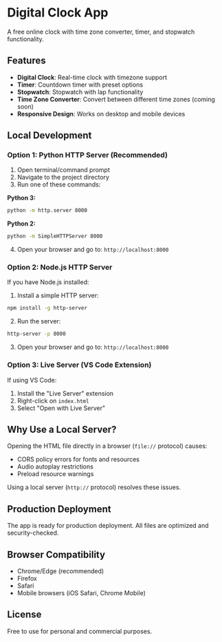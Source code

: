 # Digital Clock App

A free online clock with time zone converter, timer, and stopwatch functionality.

## Features

- **Digital Clock**: Real-time clock with timezone support
- **Timer**: Countdown timer with preset options
- **Stopwatch**: Stopwatch with lap functionality
- **Time Zone Converter**: Convert between different time zones (coming soon)
- **Responsive Design**: Works on desktop and mobile devices

## Local Development

### Option 1: Python HTTP Server (Recommended)

1. Open terminal/command prompt
2. Navigate to the project directory
3. Run one of these commands:

**Python 3:**
```bash
python -m http.server 8000
```

**Python 2:**
```bash
python -m SimpleHTTPServer 8000
```

4. Open your browser and go to: `http://localhost:8000`

### Option 2: Node.js HTTP Server

If you have Node.js installed:

1. Install a simple HTTP server:
```bash
npm install -g http-server
```

2. Run the server:
```bash
http-server -p 8000
```

3. Open your browser and go to: `http://localhost:8000`

### Option 3: Live Server (VS Code Extension)

If using VS Code:

1. Install the "Live Server" extension
2. Right-click on `index.html`
3. Select "Open with Live Server"

## Why Use a Local Server?

Opening the HTML file directly in a browser (`file://` protocol) causes:
- CORS policy errors for fonts and resources
- Audio autoplay restrictions
- Preload resource warnings

Using a local server (`http://` protocol) resolves these issues.

## Production Deployment

The app is ready for production deployment. All files are optimized and security-checked.

## Browser Compatibility

- Chrome/Edge (recommended)
- Firefox
- Safari
- Mobile browsers (iOS Safari, Chrome Mobile)

## License

Free to use for personal and commercial purposes. 